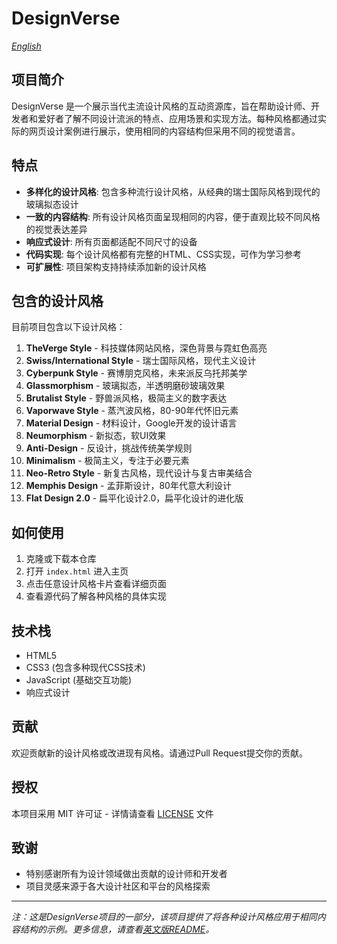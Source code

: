 # DesignVerse

*[English](README.md)*

## 项目简介

DesignVerse 是一个展示当代主流设计风格的互动资源库，旨在帮助设计师、开发者和爱好者了解不同设计流派的特点、应用场景和实现方法。每种风格都通过实际的网页设计案例进行展示，使用相同的内容结构但采用不同的视觉语言。

## 特点

- **多样化的设计风格**: 包含多种流行设计风格，从经典的瑞士国际风格到现代的玻璃拟态设计
- **一致的内容结构**: 所有设计风格页面呈现相同的内容，便于直观比较不同风格的视觉表达差异
- **响应式设计**: 所有页面都适配不同尺寸的设备
- **代码实现**: 每个设计风格都有完整的HTML、CSS实现，可作为学习参考
- **可扩展性**: 项目架构支持持续添加新的设计风格

## 包含的设计风格

目前项目包含以下设计风格：

1. **TheVerge Style** - 科技媒体网站风格，深色背景与霓虹色高亮
2. **Swiss/International Style** - 瑞士国际风格，现代主义设计
3. **Cyberpunk Style** - 赛博朋克风格，未来派反乌托邦美学
4. **Glassmorphism** - 玻璃拟态，半透明磨砂玻璃效果
5. **Brutalist Style** - 野兽派风格，极简主义的数字表达
6. **Vaporwave Style** - 蒸汽波风格，80-90年代怀旧元素
7. **Material Design** - 材料设计，Google开发的设计语言
8. **Neumorphism** - 新拟态，软UI效果
9. **Anti-Design** - 反设计，挑战传统美学规则
10. **Minimalism** - 极简主义，专注于必要元素
11. **Neo-Retro Style** - 新复古风格，现代设计与复古审美结合
12. **Memphis Design** - 孟菲斯设计，80年代意大利设计
13. **Flat Design 2.0** - 扁平化设计2.0，扁平化设计的进化版

## 如何使用

1. 克隆或下载本仓库
2. 打开 `index.html` 进入主页
3. 点击任意设计风格卡片查看详细页面
4. 查看源代码了解各种风格的具体实现

## 技术栈

- HTML5
- CSS3 (包含多种现代CSS技术)
- JavaScript (基础交互功能)
- 响应式设计

## 贡献

欢迎贡献新的设计风格或改进现有风格。请通过Pull Request提交你的贡献。

## 授权

本项目采用 MIT 许可证 - 详情请查看 [LICENSE](LICENSE) 文件

## 致谢

- 特别感谢所有为设计领域做出贡献的设计师和开发者
- 项目灵感来源于各大设计社区和平台的风格探索

---

*注：这是DesignVerse项目的一部分，该项目提供了将各种设计风格应用于相同内容结构的示例。更多信息，请查看[英文版README](README.md)。*
